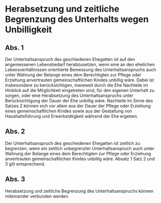 # Herabsetzung und zeitliche Begrenzung des Unterhalts wegen Unbilligkeit



## Abs. 1

 Der Unterhaltsanspruch des geschiedenen Ehegatten ist auf den angemessenen Lebensbedarf herabzusetzen, wenn eine an den ehelichen Lebensverhältnissen orientierte Bemessung des Unterhaltsanspruchs auch unter Wahrung der Belange eines dem Berechtigten zur Pflege oder Erziehung anvertrauten gemeinschaftlichen Kindes unbillig wäre. Dabei ist insbesondere zu berücksichtigen, inwieweit durch die Ehe Nachteile im Hinblick auf die Möglichkeit eingetreten sind, für den eigenen Unterhalt zu sorgen, oder eine Herabsetzung des Unterhaltsanspruchs unter Berücksichtigung der Dauer der Ehe unbillig wäre. Nachteile im Sinne des Satzes 2 können sich vor allem aus der Dauer der Pflege oder Erziehung eines gemeinschaftlichen Kindes sowie aus der Gestaltung von Haushaltsführung und Erwerbstätigkeit während der Ehe ergeben.

## Abs. 2

 Der Unterhaltsanspruch des geschiedenen Ehegatten ist zeitlich zu begrenzen, wenn ein zeitlich unbegrenzter Unterhaltsanspruch auch unter Wahrung der Belange eines dem Berechtigten zur Pflege oder Erziehung anvertrauten gemeinschaftlichen Kindes unbillig wäre. Absatz 1 Satz 2 und 3 gilt entsprechend.

## Abs. 3

 Herabsetzung und zeitliche Begrenzung des Unterhaltsanspruchs können miteinander verbunden werden. 

